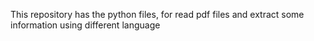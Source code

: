 This repository has the python files, for read pdf files and extract some information using different language 
